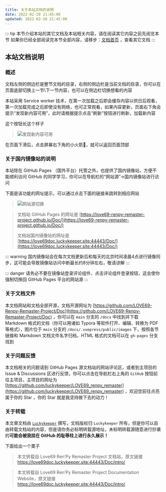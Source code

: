 ```yaml
---
title: 关于本站文档的说明
date: 2022-02-20 21:45:00
updated: 2022-02-20 21:45:00
---
```


::: tip
本节介绍本站的其它文档及本站相关内容，请在阅读其它内容之前先阅览本节
如果你已经全部阅读完本节全部内容，请移步：[文档首页](/docs/) ，查看其它文档
:::

## 本站文档说明

### 概述

文档左侧的侧边栏是整节文档的目录，右侧的侧边栏是当前文档的目录，你可以在页面底部切换上一节\下一节内容，也可以在侧边栏切换想看的内容

本站采用 Service worker 技术，在第一次加载之后即会缓存内容以供日后观看，第一次加载完成之后即使没有网络，也可正常观看，如果内容更新，页面右下角会提示“发现新内容可用”，此时请根据提示点击“刷新”按钮进行刷新，加载新内容

这个按钮长这个样子

> ![发现新内容可用](/Doc/images/intro/README/发现新内容可用.png)

在页面下滑后，点击屏幕右下角的小火箭🚀，就可以返回页面顶部

### 关于国内镜像站的说明

本站除在 GitHub Pages （国外平台）托管之外，也提供了国内镜像站，方便不能顺利访问 GitHub 的同学学习，你可以在导航栏的“网站源”->国内镜像站进行访问

下面是该功能的网址提示，可以通过点击下面的链接来跳转到相应网站

> ![网站源切换](/Doc/images/intro/README/网站源切换.png)

>文档站 GitHub Pages 的网址是 [https://love69-renpy-remaster-project.github.io/Doc/](https://love69-renpy-remaster-project.github.io/Doc/)
>
>文档站国内镜像站的网址是 [https://love69doc.luckykeeper.site:44443/Doc/](https://love69doc.luckykeeper.site:44443/Doc/)

::: warning
国内镜像站会在每次文档更新后和每天的北京时间凌晨4点进行镜像同步，这可能会导致镜像站访问中断最长约8分钟左右，敬请谅解
:::

::: danger
请务必不要在镜像站登录评论组件、点击评论组件登录按钮，这会使你强制切换回 GitHub Pages 平台的网站源
:::

### 关于文档文件

本文档网站和文档全部开源，文档开源网址为 [https://github.com/LOVE69-Renpy-Remaster-Project/Doc](https://github.com/LOVE69-Renpy-Remaster-Project/Doc) ，你可以在 `main` 分支的 `/docs` 中找到并下载 Markdown 格式的文档（你可以用诸如 Typora 等软件打开、编辑、转换为 PDF 等格式），图片位于  `main` 分支的 `/docs/.vuepress/public/images` 下，按照各节链接和 Markdown 文档文件名字归档，HTML 格式的文档可以在 `gh-pages` 分支找到

### 关于问题反馈

本文档相关的问题请到 GitHub Pages 源文档站的网站评论区，或者到主项目的 Issue & Discussions 区进行反馈，你可以点击在导航栏右上角的 `GitHub` 按钮前往主项目，主项目的网址为 [https://github.com/luckykeeper/LOVE69_renpy_remaster](https://github.com/luckykeeper/LOVE69_renpy_remaster) ，欢迎您前往点亮属于你的 Star ，你的 Star 就是我坚持做下去的动力！

### 关于转载

本文章文档由 [`Luckykeeper`](https://github.com/luckykeeper) 撰写，文档版权归 `Luckykeeper` 所有，但是你可以自由转载文档站的内容，但是请你务必标明转载源地址，未标明转载源随意进行抄袭的**可能会被我挂在 GitHub 的耻辱柱上进行永久展示！**

下面给出一个栗子

> 本文转载自 Love69 Ren’Py Remaster Project 文档站，原文链接 https://love69doc.luckykeeper.site:44443/Doc/intro/

>本文转载自 Love69 Ren’Py Remaster Project Documentation Website，原文链接 https://love69doc.luckykeeper.site:44443/Doc/intro/

